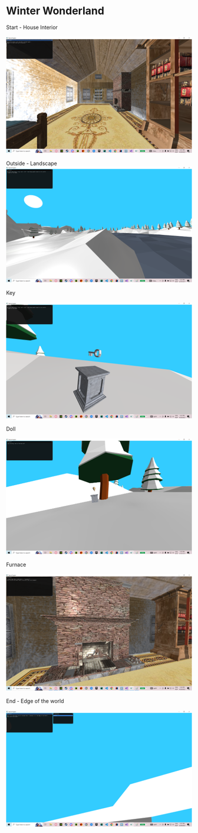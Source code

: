 # Winter Wonderland
Start - House Interior<br>
<br>
<img src="Pictures/1.png"><br><br>
Outside - Landscape<br>
<img src="Pictures/2.png"><br><br>
Key<br>
<br>
<img src="Pictures/3.png"><br><br>
Doll<br>
<br>
<img src="Pictures/4.png"><br><br>
Furnace<br><br>
<img src="Pictures/5.png"><br><br>
End - Edge of the world<br><br>
<img src="Pictures/6.png"><br>
